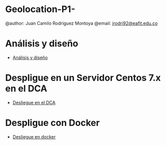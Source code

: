 # Geolocation-P1-
@author: Juan Camilo Rodriguez Montoya
@email: jrodri92@eafit.edu.co

# Análisis y diseño
* [Análisis y diseño](Analisis-Diseño.md)



# Despligue en un Servidor Centos 7.x en el DCA

* [Desliegue en el DCA](DCA-centos.md)



# Despligue con Docker

   * [Desliegue en docker](docker.md)